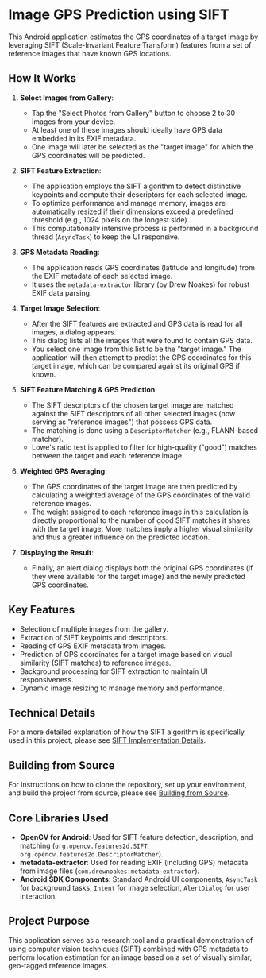 # Image GPS Prediction using SIFT

This Android application estimates the GPS coordinates of a target image by leveraging SIFT (Scale-Invariant Feature Transform) features from a set of reference images that have known GPS locations.

## How It Works

1.  **Select Images from Gallery**: 
    *   Tap the "Select Photos from Gallery" button to choose 2 to 30 images from your device.
    *   At least one of these images should ideally have GPS data embedded in its EXIF metadata.
    *   One image will later be selected as the "target image" for which the GPS coordinates will be predicted.

2.  **SIFT Feature Extraction**:
    *   The application employs the SIFT algorithm to detect distinctive keypoints and compute their descriptors for each selected image.
    *   To optimize performance and manage memory, images are automatically resized if their dimensions exceed a predefined threshold (e.g., 1024 pixels on the longest side).
    *   This computationally intensive process is performed in a background thread (`AsyncTask`) to keep the UI responsive.

3.  **GPS Metadata Reading**:
    *   The application reads GPS coordinates (latitude and longitude) from the EXIF metadata of each selected image.
    *   It uses the `metadata-extractor` library (by Drew Noakes) for robust EXIF data parsing.

4.  **Target Image Selection**:
    *   After the SIFT features are extracted and GPS data is read for all images, a dialog appears.
    *   This dialog lists all the images that were found to contain GPS data.
    *   You select one image from this list to be the "target image." The application will then attempt to predict the GPS coordinates for this target image, which can be compared against its original GPS if known.

5.  **SIFT Feature Matching & GPS Prediction**:
    *   The SIFT descriptors of the chosen target image are matched against the SIFT descriptors of all other selected images (now serving as "reference images") that possess GPS data.
    *   The matching is done using a `DescriptorMatcher` (e.g., FLANN-based matcher).
    *   Lowe's ratio test is applied to filter for high-quality ("good") matches between the target and each reference image.

6.  **Weighted GPS Averaging**:
    *   The GPS coordinates of the target image are then predicted by calculating a weighted average of the GPS coordinates of the valid reference images.
    *   The weight assigned to each reference image in this calculation is directly proportional to the number of good SIFT matches it shares with the target image. More matches imply a higher visual similarity and thus a greater influence on the predicted location.

7.  **Displaying the Result**:
    *   Finally, an alert dialog displays both the original GPS coordinates (if they were available for the target image) and the newly predicted GPS coordinates.

## Key Features

*   Selection of multiple images from the gallery.
*   Extraction of SIFT keypoints and descriptors.
*   Reading of GPS EXIF metadata from images.
*   Prediction of GPS coordinates for a target image based on visual similarity (SIFT matches) to reference images.
*   Background processing for SIFT extraction to maintain UI responsiveness.
*   Dynamic image resizing to manage memory and performance.

## Technical Details

For a more detailed explanation of how the SIFT algorithm is specifically used in this project, please see [SIFT Implementation Details](./SIFT_DETAILS.md).

## Building from Source

For instructions on how to clone the repository, set up your environment, and build the project from source, please see [Building from Source](./BUILDING.md).

## Core Libraries Used

*   **OpenCV for Android**: Used for SIFT feature detection, description, and matching (`org.opencv.features2d.SIFT`, `org.opencv.features2d.DescriptorMatcher`).
*   **metadata-extractor**: Used for reading EXIF (including GPS) metadata from image files (`com.drewnoakes:metadata-extractor`).
*   **Android SDK Components**: Standard Android UI components, `AsyncTask` for background tasks, `Intent` for image selection, `AlertDialog` for user interaction.

## Project Purpose

This application serves as a research tool and a practical demonstration of using computer vision techniques (SIFT) combined with GPS metadata to perform location estimation for an image based on a set of visually similar, geo-tagged reference images. 